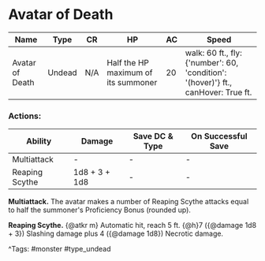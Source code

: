 # Avatar of Death

| Name | Type | CR | HP | AC | Speed |
|------|------|----|----|----|-------|
| Avatar of Death | Undead | N/A | Half the HP maximum of its summoner | 20 | walk: 60 ft., fly: {'number': 60, 'condition': '(hover)'} ft., canHover: True ft. |

### Actions:

| Ability | Damage | Save DC & Type | On Successful Save |
|---------|--------|----------------|--------------------|
| Multiattack | - | - | - |
| Reaping Scythe | 1d8 + 3 + 1d8 | - | - |


**Multiattack.** The avatar makes a number of Reaping Scythe attacks equal to half the summoner's Proficiency Bonus (rounded up).

**Reaping Scythe.** {@atkr m} Automatic hit, reach 5 ft. {@h}7 ({@damage 1d8 + 3}) Slashing damage plus 4 ({@damage 1d8}) Necrotic damage.

^Tags: #monster #type_undead